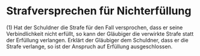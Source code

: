 # Strafversprechen für Nichterfüllung

(1) Hat der Schuldner die Strafe für den Fall versprochen, dass er seine Verbindlichkeit nicht erfüllt, so kann der Gläubiger die verwirkte Strafe statt der Erfüllung verlangen. Erklärt der Gläubiger dem Schuldner, dass er die Strafe verlange, so ist der Anspruch auf Erfüllung ausgeschlossen.